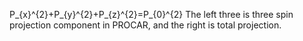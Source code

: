P_{x}^{2}+P_{y}^{2}+P_{z}^{2}=P_{0}^{2}
The left three is three spin projection component in PROCAR, and the right is total projection.
